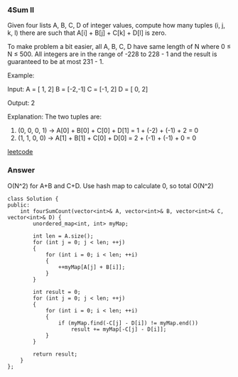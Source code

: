 ### 4Sum II
Given four lists A, B, C, D of integer values, compute how many tuples (i, j, k, l) there are such that A[i] + B[j] + C[k] + D[l] is zero.

To make problem a bit easier, all A, B, C, D have same length of N where 0 ≤ N ≤ 500. All integers are in the range of -228 to 228 - 1 and the result is guaranteed to be at most 231 - 1.

Example:

Input:
A = [ 1, 2]
B = [-2,-1]
C = [-1, 2]
D = [ 0, 2]

Output:
2

Explanation:
The two tuples are:
1. (0, 0, 0, 1) -> A[0] + B[0] + C[0] + D[1] = 1 + (-2) + (-1) + 2 = 0
2. (1, 1, 0, 0) -> A[1] + B[1] + C[0] + D[0] = 2 + (-1) + (-1) + 0 = 0

[leetcode](https://leetcode.com/problems/4sum-ii/description/)

### Answer
O(N^2) for A+B and C+D. Use hash map to calculate 0, so total O(N^2)

	class Solution {
	public:
	    int fourSumCount(vector<int>& A, vector<int>& B, vector<int>& C, vector<int>& D) {
	        unordered_map<int, int> myMap;
	        
	        int len = A.size();
	        for (int j = 0; j < len; ++j)
	        {
	            for (int i = 0; i < len; ++i)
	            {
	                ++myMap[A[j] + B[i]];
	            }
	        }
	        
	        int result = 0;
	        for (int j = 0; j < len; ++j)
	        {
	            for (int i = 0; i < len; ++i)
	            {
	                if (myMap.find(-C[j] - D[i]) != myMap.end())
	                    result += myMap[-C[j] - D[i]];
	            }
	        }
	        
	        return result;
	    }
	};

